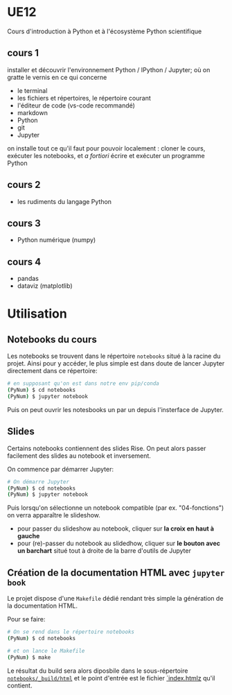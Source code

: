 # UE12

Cours d'introduction à Python et à l'écosystème Python scientifique

## cours 1

installer et découvrir l'environnement Python / IPython / Jupyter; où on gratte le vernis en ce qui concerne

* le terminal
* les fichiers et répertoires, le répertoire courant
* l'éditeur de code (vs-code recommandé)
* markdown
* Python
* git
* Jupyter

on installe tout ce qu'il faut pour pouvoir localement : 
cloner le cours, exécuter les notebooks, et *a fortiori* écrire et exécuter un programme Python

## cours 2
* les rudiments du langage Python

## cours 3
* Python numérique (numpy)

## cours 4 
* pandas
* dataviz (matplotlib)

# Utilisation

## Notebooks du cours

Les notebooks se trouvent dans le répertoire `notebooks` situé à la racine du projet.
Ainsi pour y accéder, le plus simple est dans doute de lancer Jupyter directement dans ce répertoire:

```bash
# en supposant qu'on est dans notre env pip/conda
(PyNum) $ cd notebooks
(PyNum) $ jupyter notebook
```

Puis on peut ouvrir les notesbooks un par un depuis l'insterface de Jupyter.

## Slides

Certains notebooks contiennent des slides Rise.
On peut alors passer facilement des slides au notebook et inversement.

On commence par démarrer Jupyter:

```bash
# On démarre Jupyter
(PyNum) $ cd notebooks
(PyNum) $ jupyter notebook
```

Puis lorsqu'on sélectionne un notebook compatible (par ex. "04-fonctions") on verra apparaître le slideshow.

- pour passer du slideshow au notebook, cliquer sur **la croix en haut à gauche**
- pour (re)-passer du notebook au slidedhow, cliquer sur **le bouton avec un barchart** situé tout à droite de la barre d'outils de Jupyter

## Création de la documentation HTML avec `jupyter book`

Le projet dispose d'une `Makefile` dédié rendant très simple la génération de la documentation HTML.

Pour se faire:

```bash
# On se rend dans le répertoire notebooks
(PyNum) $ cd notebooks

# et on lance le Makefile
(PyNum) $ make
```

Le résultat du build sera alors diposbile dans le sous-répertoire
[`notebooks/_build/html`](notebooks/_build/html/) et le point d'entrée est le fichier
[`index.htmlz](notebooks/_build/html/index.html) qu'il contient.
